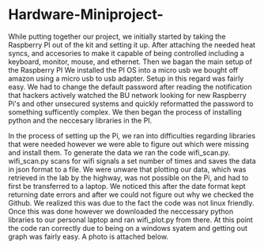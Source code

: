 # Hardware-Miniproject-

While putting together our project, we initially started by taking the Raspberry PI out of the kit and setting it up. After attaching the needed heat syncs, and accesories to make it capable of being controlled including a keyboard, monitor, mouse, and ethernet. Then we bagan the main setup of the Raspberry PI We installed the PI OS into a micro usb we bought off amazon using a micro usb to usb adapter. Setup in this regard was fairly easy. We had to change the default password after reading the notification that hackers actively watched the BU network looking for new Raspberry Pi's and other unsecured systems and quickly reformatted the password to something sufficently complex. We then began the process of installing python and the neccesary libraries in the PI.

In the process of setting up the Pi, we ran into difficulties regarding libraries that were needed however we were able to figure out which were missing and install them. To generate the data we ran the code wifi_scan.py. wifi_scan.py scans for wifi signals a set number of times and saves the data in json format to a file. We were unware that plotting our data, which was retrieved in the lab by the highway, was not possible on the Pi, and had to first be transferred to a laptop. We noticed this after the date format kept returning date errors and after we could not figure out why we checked the Github. We realized this was due to the fact the code was not linux friendly. Once this was done however we downloaded the neccessary python libraries to our personal laptop and ran wifi_plot.py from there. At this point the code ran correctly due to being on a windows syatem and getting out graph was fairly easy. A photo is attached below.

